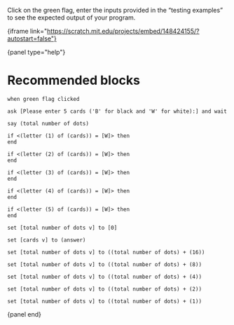 Click on the green flag, enter the inputs provided in the “testing examples” to see the expected output of your program.

{iframe link="https://scratch.mit.edu/projects/embed/148424155/?autostart=false"}

{panel type="help"}

# Recommended blocks

<pre><code class="scratch:split:random">when green flag clicked

ask [Please enter 5 cards ('B' for black and 'W' for white):] and wait

say (total number of dots)
</code></pre>

<pre><code class="scratch:split:random">if &lt;(letter (1) of (cards)) = [W]&gt; then
end

if &lt;(letter (2) of (cards)) = [W]&gt; then
end

if &lt;(letter (3) of (cards)) = [W]&gt; then
end

if &lt;(letter (4) of (cards)) = [W]&gt; then
end

if &lt;(letter (5) of (cards)) = [W]&gt; then
end
</code></pre>

<pre><code class="scratch:split:random">set [total number of dots v] to [0]

set [cards v] to (answer)

set [total number of dots v] to ((total number of dots) + (16))

set [total number of dots v] to ((total number of dots) + (8))

set [total number of dots v] to ((total number of dots) + (4))

set [total number of dots v] to ((total number of dots) + (2))

set [total number of dots v] to ((total number of dots) + (1))
</code></pre>

{panel end}